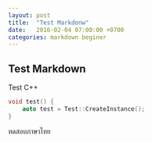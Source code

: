 ```yaml
---
layout: post
title:  "Test Markdonw"
date:   2016-02-04 07:00:00 +0700
categories: markdown beginer
---
```

## Test Markdown 

Test C++
```c++
void test() {
	auto test = Test::CreateInstance();
}
```

ทดสอบภาษาไทย
